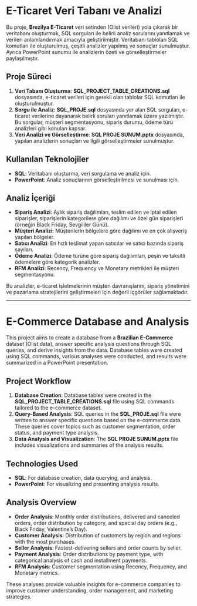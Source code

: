 # E-Ticaret Veri Tabanı ve Analizi

Bu proje, **Brezilya E-Ticaret** veri setinden (Olist verileri) yola çıkarak bir veritabanı oluşturmak, SQL sorguları ile belirli analiz sorularını yanıtlamak ve verileri anlamlandırmak amacıyla geliştirilmiştir. Veritabanı tabloları SQL komutları ile oluşturulmuş, çeşitli analizler yapılmış ve sonuçlar sunulmuştur. Ayrıca PowerPoint sunumu ile analizlerin özeti ve görselleştirmeler paylaşılmıştır.

## Proje Süreci
1. **Veri Tabanı Oluşturma**: **SQL_PROJECT_TABLE_CREATIONS.sql** dosyasında, e-ticaret verileri için gerekli olan tablolar SQL komutları ile oluşturulmuştur.
2. **Sorgu ile Analiz**: **SQL_PROJE.sql** dosyasında yer alan SQL sorguları, e-ticaret verilerine dayanarak belirli soruları yanıtlamak üzere yazılmıştır. Bu sorgular, müşteri segmentasyonu, sipariş durumu, ödeme türü analizleri gibi konuları kapsar.
3. **Veri Analizi ve Görselleştirme**: **SQL PROJE SUNUM.pptx** dosyasında, yapılan analizlerin sonuçları ve ilgili görselleştirmeler sunulmuştur.

## Kullanılan Teknolojiler
- **SQL**: Veritabanı oluşturma, veri sorgulama ve analiz için.
- **PowerPoint**: Analiz sonuçlarının görselleştirilmesi ve sunulması için.

## Analiz İçeriği
- **Sipariş Analizi**: Aylık sipariş dağılımları, teslim edilen ve iptal edilen siparişler, siparişlerin kategorilere göre dağılımı ve özel gün siparişleri (örneğin Black Friday, Sevgililer Günü).
- **Müşteri Analizi**: Müşterilerin bölgelere göre dağılımı ve en çok alışveriş yapılan bölgeler.
- **Satıcı Analizi**: En hızlı teslimat yapan satıcılar ve satıcı bazında sipariş sayıları.
- **Ödeme Analizi**: Ödeme türüne göre sipariş dağılımları, peşin ve taksitli ödemelere göre kategorik analizler.
- **RFM Analizi**: Recency, Frequency ve Monetary metrikleri ile müşteri segmentasyonu.

Bu analizler, e-ticaret işletmelerinin müşteri davranışlarını, sipariş yönetimini ve pazarlama stratejilerini geliştirmeleri için değerli içgörüler sağlamaktadır.

---

# E-Commerce Database and Analysis

This project aims to create a database from a **Brazilian E-Commerce** dataset (Olist data), answer specific analysis questions through SQL queries, and derive insights from the data. Database tables were created using SQL commands, various analyses were conducted, and results were summarized in a PowerPoint presentation.

## Project Workflow
1. **Database Creation**: Database tables were created in the **SQL_PROJECT_TABLE_CREATIONS.sql** file using SQL commands tailored to the e-commerce dataset.
2. **Query-Based Analysis**: SQL queries in the **SQL_PROJE.sql** file were written to answer specific questions based on the e-commerce data. These queries cover topics such as customer segmentation, order status, and payment type analysis.
3. **Data Analysis and Visualization**: The **SQL PROJE SUNUM.pptx** file includes visualizations and summaries of the analysis results.

## Technologies Used
- **SQL**: For database creation, data querying, and analysis.
- **PowerPoint**: For visualizing and presenting analysis results.

## Analysis Overview
- **Order Analysis**: Monthly order distributions, delivered and canceled orders, order distribution by category, and special day orders (e.g., Black Friday, Valentine’s Day).
- **Customer Analysis**: Distribution of customers by region and regions with the most purchases.
- **Seller Analysis**: Fastest-delivering sellers and order counts by seller.
- **Payment Analysis**: Order distributions by payment type, with categorical analysis of cash and installment payments.
- **RFM Analysis**: Customer segmentation using Recency, Frequency, and Monetary metrics.

These analyses provide valuable insights for e-commerce companies to improve customer understanding, order management, and marketing strategies.

